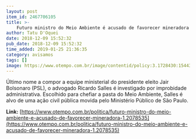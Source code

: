 ```yaml
---
layout: post
item_id: 2467706105
title: >-
    Futuro ministro do Meio Ambiente é acusado de favorecer mineradora
author: Tatu D'Oquei
date: 2018-12-09 15:52:32
pub_date: 2018-12-09 15:52:32
time_added: 2019-01-25 21:36:35
category: avisamos
tags: []
image: https://www.otempo.com.br/image/contentid/policy:3.1728430:1544377835/image/image.jpg?f=3x2&w=620&$p$f$w=3220ccf
---
```


Último nome a compor a equipe ministerial do presidente eleito Jair Bolsonaro (PSL), o advogado Ricardo Salles é investigado por improbidade administrativa. Escolhido para chefiar a pasta do Meio Ambiente, Salles é alvo de uma ação civil pública movida pelo Ministério Público de São Paulo.

**Link:** [https://www.otempo.com.br/politica/futuro-ministro-do-meio-ambiente-e-acusado-de-favorecer-mineradora-1.2078535](https://www.otempo.com.br/politica/futuro-ministro-do-meio-ambiente-e-acusado-de-favorecer-mineradora-1.2078535)

